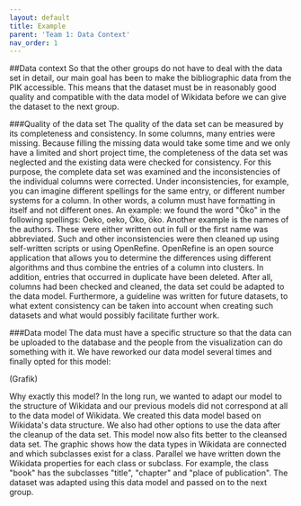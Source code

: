 ```yaml
---
layout: default
title: Example
parent: 'Team 1: Data Context' 
nav_order: 1
---
```

##Data context
So that the other groups do not have to deal with the data set in detail, our main goal has been to make the bibliographic data from the PIK accessible. This means that the dataset must be in reasonably good quality and compatible with the data model of Wikidata before we can give the dataset to the next group.

###Quality of the data set 
The quality of the data set can be measured by its completeness and consistency. 
In some columns, many entries were missing. Because filling the missing data would take some time and we only have a limited and short project time, the completeness of the data set was neglected and the existing data were checked for consistency. For this purpose, the complete data set was examined and the inconsistencies of the individual columns were corrected.  Under inconsistencies, for example, you can imagine different spellings for the same entry, or different number systems for a column.  In other words, a column must have formatting in itself and not different ones.  An example: we found the word "Öko" in the following spellings: Oeko, oeko, Öko, öko.  Another example is the names of the authors. These were either written out in full or the first name was abbreviated.   Such and other inconsistencies were then cleaned up using self-written scripts or using OpenRefine.  OpenRefine is an open source application that allows you to determine the differences using different algorithms and thus combine the entries of a column into clusters. In addition, entries that occurred in duplicate have been deleted.  After all, columns had been checked and cleaned, the data set could be adapted to the data model. Furthermore, a guideline was written for future datasets, to what extent consistency can be taken into account when creating such datasets and what would possibly facilitate further work.


###Data model
The data must have a specific structure so that the data can be uploaded to the database and the people from the visualization can do something with it. We have reworked our data model several times and finally opted for this model:

(Grafik)

Why exactly this model? In the long run, we wanted to adapt our model to the structure of Wikidata and our previous models did not correspond at all to the data model of Wikidata. We created this data model based on Wikidata's data structure. We also had other options to use the data after the cleanup of the data set. This model now also fits better to the cleansed data set. The graphic shows how the data types in Wikidata are connected and which subclasses exist for a class. Parallel we have written down the Wikidata properties for each class or subclass. For example, the class "book" has the subclasses "title", "chapter" and "place of publication". The dataset was adapted using this data model and passed on to the next group.

